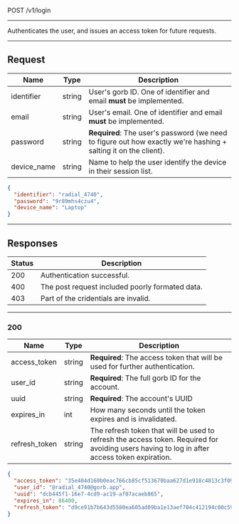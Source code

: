 POST /v1/login

---

Authenticates the user, and issues an access token for future requests.

---

## Request

| Name        | Type   | Description                                                                                                     |
|-------------|--------|-----------------------------------------------------------------------------------------------------------------|
| identifier  | string | User's gorb ID. One of identifier and email **must** be implemented.                                            |
| email       | string | User's email. One of identifier and email **must** be implemented.                                              |
| password    | string | **Required**: The user's password (we need to figure out how exactly we're hashing + salting it on the client). |
| device_name | string | Name to help the user identify the device in their session list.                                                |

```json
{
  "identifier": "radial_4740",
  "password": "9r89mhs4czu4",
  "device_name": "Laptop"
}
```

---

## Responses

| Status | Description                                     |
|--------|-------------------------------------------------|
| 200    | Authentication successful.                      |
| 400    | The post request included poorly formated data. |
| 403    | Part of the cridentials are invalid.            |

---

### 200

| Name          | Type   | Description                                                                                                                                  |
|---------------|--------|----------------------------------------------------------------------------------------------------------------------------------------------|
| access_token  | string | **Required**: The access token that will be used for further authentication.                                                                 |
| user_id       | string | **Required**: The full gorb ID for the account.                                                                                              |
| uuid          | string | **Required**: The account's UUID                                                                                                             |
| expires_in    | int    | How many seconds until the token expires and is invalidated.                                                                                 |
| refresh_token | string | The refresh token that will be used to refresh the access token. Required for avoiding users having to log in after access token expiration. |

```json
{
  "access_token": "35e404d160b0eac766cb85cf513670baa627d1e918c4813c3f099e31de300b63",
  "user_id": "@radial_4740@gorb.app",
  "uuid": "dcb445f1-16e7-4cd9-ac19-af07acaeb865",
  "expires_in": 86400,
  "refresh_token": "d9ce91b7b643d5580ea605ad09ba1e13aef704c412194c00c592b96a62049587"
}
```
